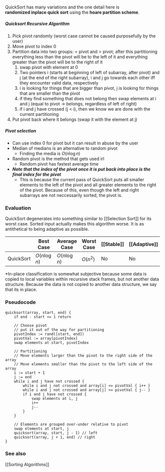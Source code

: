 QuickSort has many variations and the one detail here is **randomized inplace quick sort** using the **hoare partition scheme**.
##### Quicksort Recursive Algorithm
1. Pick pivot randomly (worst case cannot be caused purposefully by the user)
2. Move pivot to index 0
3. Partition data into two groups: < pivot and > pivot; after this partitioning everything less than the pivot will be to the left of it and everything greater than the pivot will be to the right of it
	1. swap pivot with element at 0
	2. Two pointers i (starts at beginning of left of subarray, after pivot) and j (at the end of the right subarray), i and j go towards each other iff they encounter valid data, respectively
	3. i is looking for things that are bigger than pivot, j is looking for things that are smaller than the pivot
	4. if they find something that does not belong then swap elements at i and j (equal to pivot -> belongs, regardless of left of right)
	5. if i and j have crossed (j < i), then we know we are done with the current partitioning
4. Put pivot back where it belongs (swap it with the element at j)
##### Pivot selection
* Can use index 0 for pivot but it can result in abuse by the user
* Median of medians is an alternative to random pivot
	* Finding the media is $O(n \log n)$
* Random pivot is the method that gets used irl
	* Random pivot has fastest average time
* ***Note that the index of the pivot once it is put back into place is the final index for the pivot***
	* This is because the current pass of QuickSort puts all smaller elements to the left of the pivot and all greater elements to the right of the pivot. Because of this, even though the left and right subarrays are not neccessarily sorted, the pivot is.
### Evaluation
QuickSort degenerates into something similar to [[Selection Sort]] for its worst case.
Sorted input actually makes this algorithm worse. It is as antithetical to being adaptive as possible.

|           | Best Case     | Average Case  | Worst Case | [[Stable]] | [[Adaptive]] | [[In-place]] |
| --------- | ------------- | ------------- | ---------- | ---------- | ------------ | ------------ |
| QuickSort | $O(n \log n)$ | $O(n \log n)$ | $O(n^2)$   | No         | No           | Yes*         |
\*In-place classification is somewhat subjective because some data is copied to local variables within recursive stack frames, but not another data structure. Because the data is not copied to another data structure, we say that its in place.
### Pseudocode
```
quicksort(array, start, end) {
	if end - start <= 1 return

	// Choose pivot
	// put it out of the way for partitioning
	pivotIndex := rand([start, end])
	pivotVal := array[pivotIndex]
	swap elements at start, pivotIndex

	// Partitioning
	// Move elements larger than the pivot to the right side of the array
	// Move elements smaller than the pivot to the left side of the array
	i := start + 1
	j := end
	while i and j have not crossed {
		while i and j not crossed and array[i] <= pivotVal { i++ }
		while i and j not crossed and array[j] >= pivotVal { j-- }
		if i and j have not crossed {
			swap elements at i, j
			i++
			j--
		}
	}	

	// Elements are grouped over-under relative to pivot
	swap elements at start, j
	quicksort(array, start, j - 1) // left
	quicksort(array, j + 1, end) // right
}
```

### See also
[[Sorting Algorithms]]